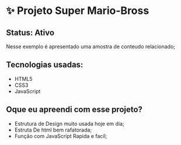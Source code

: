 <h1>✨ Projeto Super Mario-Bross </h1>

<h2>Status: Ativo </h2>

<p>Nesse exemplo é apresentado uma amostra de conteudo relacionado;</p>

<h2>Tecnologias usadas: </h2>

+ HTML5
+ CSS3
+ JavaScript

<h2>Oque eu apreendi com esse projeto? </h2>

+ Estrutura de Design muito usada hoje em dia;
+ Estruta De html bem rafatorada;
+ Função com JavaScript Rapida e facil;

<center><img src = ""></center>
